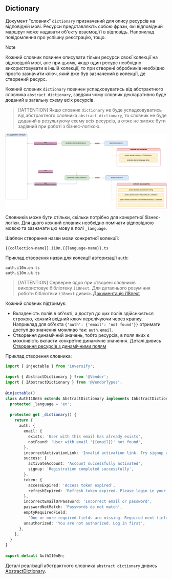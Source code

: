 ## Dictionary

Документ "словник" `dictionary` призначений для опису ресурсів на відповідній мові. Ресурси представляють собою фрази, які відповідний маршрут може надавати об'єкту взаємодіїї в відповідь. Наприклад повідомлення про успішну реєстрацію, тощо. 

> [!NOTE]
> Кожний словник повинен описувати тільки ресурси своєї колекції на відповідній мові, але при цьому, якщо один ресурс необхідно використовувати в іншій колекції, то при створені обробників необхідно просто зазначити ключ, який вже був зазначений в колекції, де створений ресурс.

Кожний словник `dictionary` повинен успадковуватись від абстрактного словника `abstract dictionary`, завдяки чому словник декларативно буде доданий в загальну схему всіх ресурсів.

> [!ATTENTION]
> Якщо словник `dictionary` не буде успадковуватись від абстрактного словника `abstract dictionary`, то словник не буде доданий в результуючу схему всіх ресурсів, а отже не зможе бути задіяний при роботі з бізнес-логікою. 

![AbstractDictionary](./documents-png/AbstractDictionary.png)

Словників може бути стільки, скільки потрібно для конкретної бізнес-логіки. Для цього кожний словник необхідно помічати відповідною мовою та зазначати цю мову в полі `_language`.

Шаблон створення назви мови конкретної колекції:

```
{{collection-name}}.i10n.{{language-name}}.ts
```

Приклад створення назви для колекції авторизації `auth`:

```
auth.i10n.en.ts
auth.i10n.uk.ts
```

> [!ATTENTION]
> Серверне ядро при створені словників використовує бібліотеку `i18next`. Для деталнього розуміння роботи бібліотеки `i18next` дивись [Документація i18next](https://www.i18next.com/)

Кожний словник підтримує:
- Вкладеність полів в об'єкті, а доступ до цих полів здійснюється строкою, кожний вхідний ключ перелічуючи через крапку. Наприклад для об'єкта `{'auth': {'email': 'not found'}}` отримати доступ до значення можливо так: `auth.email`.
- Створення динамічний значень, тобто ресурсів, в поля яких є можливість вкласти конкретне динамічне значення. Деталі дивись [Створення ресурсів з динамічними полям](https://www.i18next.com/translation-function/nesting)

Приклад створення словника:

```typescript
import { injectable } from 'inversify';

import { AbstractDictionary } from '@Vendor';
import { IAbstractDictionary } from '@VendorTypes';

@injectable()
class AuthI10nEn extends AbstractDictionary implements IAbstractDictionary {
  protected _language = 'en';

  protected get _dictionary() {
    return {
      auth: {
        email: {
          exists: 'User with this email has already exists',
          notFound: "User with email '{{email}}' not found",
        },
        incorrectActivationLink: 'Invalid activation link. Try signup again',
        success: {
          activateAccount: 'Account successfully activated',
          signup: 'Registration completed successfully',
        },
        token: {
          accessExpired: 'Access token expired',
          refreshExpired: 'Refresh token expired. Please login in your account again',
        },
        incorrectEmailOrPassword: 'Incorrect email or password',
        passwordNotMatch: 'Passwords do not match',
        emptyRequiredField:
          "One or more required fields are missing. Required next fields: '{{fields}}'",
        unauthorized: 'You are not authorized. Log in first',
      },
    };
  }
}

export default AuthI10nEn;
```

Деталі реалізації абстрактного словника `abstract dictionary` дивись [AbstractDictionary](../server-platform/abstract-documents.md#dictionary).